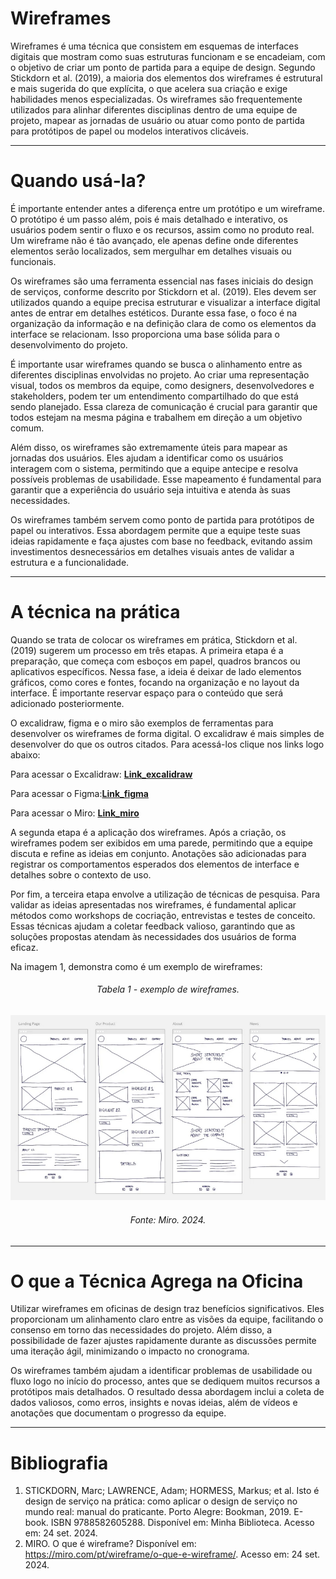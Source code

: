 # Wireframes

Wireframes é uma técnica que consistem em esquemas de interfaces digitais que mostram como suas estruturas funcionam e se encadeiam, com o objetivo de criar um ponto de partida para a equipe de design. Segundo Stickdorn et al. (2019), a maioria dos elementos dos wireframes é estrutural e mais sugerida do que explícita, o que acelera sua criação e exige habilidades menos especializadas. Os wireframes são frequentemente utilizados para alinhar diferentes disciplinas dentro de uma equipe de projeto, mapear as jornadas de usuário ou atuar como ponto de partida para protótipos de papel ou modelos interativos clicáveis.

---

# Quando usá-la?

É importante entender antes a diferença entre um protótipo e um wireframe. O protótipo é um passo além, pois é mais detalhado e interativo, os usuários podem sentir o fluxo e os recursos, assim como no produto real. Um wireframe não é tão avançado, ele apenas define onde diferentes elementos serão localizados, sem mergulhar em detalhes visuais ou funcionais. 

Os wireframes são uma ferramenta essencial nas fases iniciais do design de serviços, conforme descrito por Stickdorn et al. (2019). Eles devem ser utilizados quando a equipe precisa estruturar e visualizar a interface digital antes de entrar em detalhes estéticos. Durante essa fase, o foco é na organização da informação e na definição clara de como os elementos da interface se relacionam. Isso proporciona uma base sólida para o desenvolvimento do projeto.

É importante usar wireframes quando se busca o alinhamento entre as diferentes disciplinas envolvidas no projeto. Ao criar uma representação visual, todos os membros da equipe, como designers, desenvolvedores e stakeholders, podem ter um entendimento compartilhado do que está sendo planejado. Essa clareza de comunicação é crucial para garantir que todos estejam na mesma página e trabalhem em direção a um objetivo comum.

Além disso, os wireframes são extremamente úteis para mapear as jornadas dos usuários. Eles ajudam a identificar como os usuários interagem com o sistema, permitindo que a equipe antecipe e resolva possíveis problemas de usabilidade. Esse mapeamento é fundamental para garantir que a experiência do usuário seja intuitiva e atenda às suas necessidades.

Os wireframes também servem como ponto de partida para protótipos de papel ou interativos. Essa abordagem permite que a equipe teste suas ideias rapidamente e faça ajustes com base no feedback, evitando assim investimentos desnecessários em detalhes visuais antes de validar a estrutura e a funcionalidade.

---

# A técnica na prática

Quando se trata de colocar os wireframes em prática, Stickdorn et al. (2019) sugerem um processo em três etapas. A primeira etapa é a preparação, que começa com esboços em papel, quadros brancos ou aplicativos específicos. Nessa fase, a ideia é deixar de lado elementos gráficos, como cores e fontes, focando na organização e no layout da interface. É importante reservar espaço para o conteúdo que será adicionado posteriormente.

O excalidraw, figma e o miro são exemplos de ferramentas para desenvolver os wireframes de forma digital. O excalidraw é mais simples de desenvolver do que os outros citados. Para acessá-los clique nos links logo abaixo:

Para acessar o Excalidraw: **[Link_excalidraw](https://excalidraw.com/)**

Para acessar o Figma:**[Link_figma](https://www.figma.com/pt-br/?gad_source=1&gclid=Cj0KCQjwxsm3BhDrARIsAMtVz6NcZfXVexkAwqZogSTYGfDy8Zmqxz3I-VxUzrzWzeJA5sJilF3IG1YaAkgsEALw_wcB)**

Para acessar o Miro: **[Link_miro](https://miro.com/pt/)**


A segunda etapa é a aplicação dos wireframes. Após a criação, os wireframes podem ser exibidos em uma parede, permitindo que a equipe discuta e refine as ideias em conjunto. Anotações são adicionadas para registrar os comportamentos esperados dos elementos de interface e detalhes sobre o contexto de uso.

Por fim, a terceira etapa envolve a utilização de técnicas de pesquisa. Para validar as ideias apresentadas nos wireframes, é fundamental aplicar métodos como workshops de cocriação, entrevistas e testes de conceito. Essas técnicas ajudam a coletar feedback valioso, garantindo que as soluções propostas atendam às necessidades dos usuários de forma eficaz.

Na imagem 1, demonstra como é um exemplo de wireframes:

<h6 align="center">Tabela 1 - exemplo de wireframes.</h6>

![imgWireframe](assets/wireframe.png)

<h6 align="center">Fonte: Miro. 2024.</a></h6>

---

# O que a Técnica Agrega na Oficina

Utilizar wireframes em oficinas de design traz benefícios significativos. Eles proporcionam um alinhamento claro entre as visões da equipe, facilitando o consenso em torno das necessidades do projeto. Além disso, a possibilidade de fazer ajustes rapidamente durante as discussões permite uma iteração ágil, minimizando o impacto no cronograma.

Os wireframes também ajudam a identificar problemas de usabilidade ou fluxo logo no início do processo, antes que se dediquem muitos recursos a protótipos mais detalhados. O resultado dessa abordagem inclui a coleta de dados valiosos, como erros, insights e novas ideias, além de vídeos e anotações que documentam o progresso da equipe.

---

# Bibliografia

1. STICKDORN, Marc; LAWRENCE, Adam; HORMESS, Markus; et al. Isto é design de serviço na prática: como aplicar o design de serviço no mundo real: manual do praticante. Porto Alegre: Bookman, 2019. E-book. ISBN 9788582605288. Disponível em: Minha Biblioteca. Acesso em: 24 set. 2024.
2. MIRO. O que é wireframe? Disponível em: <https://miro.com/pt/wireframe/o-que-e-wireframe/>. Acesso em: 24 set. 2024.








